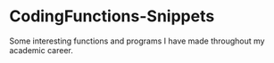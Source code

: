 # CodingFunctions-Snippets
Some interesting functions and programs I have made throughout my academic career.
